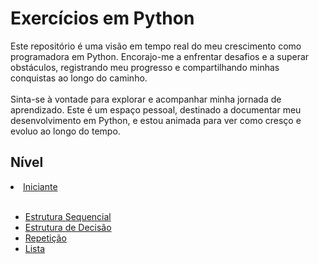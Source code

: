 <h1>Exercícios em Python</h1>

<div text-align: text-align: justify;" >
  <p>
    Este repositório é uma visão em tempo real do meu crescimento como programadora em Python. Encorajo-me a enfrentar desafios e a superar obstáculos, registrando meu progresso e compartilhando minhas conquistas ao longo do caminho.<br>
    <br>Sinta-se à vontade para explorar e acompanhar minha jornada de aprendizado. Este é um espaço pessoal, destinado a documentar meu desenvolvimento em Python, e estou animada para ver como cresço e evoluo ao longo do tempo.
  </p>
</div>
<h2>Nível</h2>

<li><a href="https://github.com/IsadoraFigueiredo/Python/tree/master/Iniciante">Iniciante</a></li>
 <br>
 <ul>
      <li><a href="https://github.com/IsadoraFigueiredo/Python/tree/master/Iniciante/Estrutura%20Sequencial">Estrutura Sequencial</li></a>
      <li><a href="https://github.com/IsadoraFigueiredo/Python/tree/master/Iniciante/Estrutura%20de%20Decisão">Estrutura de Decisão</li></a>
      <li><a href ="https://github.com/IsadoraFigueiredo/Python/tree/master/Iniciante/Repetição">Repetição</li></a>
      <li><a href= "https://github.com/IsadoraFigueiredo/Python/tree/master/Iniciante/Lista">Lista</li></a>  
   </ul>
